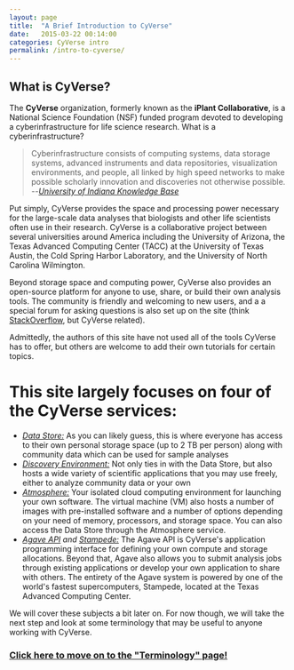 ```yaml
---
layout: page
title:  "A Brief Introduction to CyVerse"
date:   2015-03-22 00:14:00
categories: CyVerse intro
permalink: /intro-to-cyverse/
---
```


## What is CyVerse?

The **CyVerse** organization, formerly known as the **iPlant Collaborative**, is a National Science Foundation (NSF) funded program devoted to developing a cyberinfrastructure for life science research. 
What is a cyberinfrastructure?

>Cyberinfrastructure consists of computing systems, data storage systems, advanced instruments and data repositories, visualization environments, and people, 
>all linked by high speed networks to make possible scholarly innovation and discoveries
>not otherwise possible.
>--<cite>[University of Indiana Knowledge Base](https://kb.iu.edu/d/auhf)</cite>

Put simply, CyVerse provides the space and processing power necessary for the large-scale data analyses that biologists and other life scientists often use in their research.
CyVerse is a collaborative project between several universities around America including the University of Arizona, 
the Texas Advanced Computing Center (TACC) at the University of Texas Austin, 
the Cold Spring Harbor Laboratory, and the University of North Carolina Wilmington. 

Beyond storage space and computing power, CyVerse also provides an open-source platform for anyone to use, share, or build their own analysis tools. The community is friendly and welcoming to new users, and a
a special forum for asking questions is also set up on the site (think [StackOverflow](http://stackoverflow.com/), but CyVerse related).

Admittedly, the authors of this site have not used all of the tools CyVerse has to offer, but others are welcome to add their own tutorials for certain topics.

# This site largely focuses on four of the CyVerse services:
*	_[Data Store:](http://www.iplantcollaborative.org/ci/data-store)_ As you can likely guess, this is where everyone has access to their own personal storage space (up to 2 TB per person) along with
community data which can be used for sample analyses 
*	_[Discovery Environment:](http://www.iplantcollaborative.org/ci/discovery-environment)_ Not only ties in with the Data Store, but also hosts a wide variety of scientific applications that you may use freely, either
to analyze community data or your own
*	_[Atmosphere:](http://www.iplantcollaborative.org/ci/atmosphere)_ Your isolated cloud computing environment for launching your own software. The virtual machine (VM) also hosts a number of images with pre-installed
software and a number of options depending on your need of memory, processors, and storage space. You can also access the Data Store through the Atmosphere service.
*	_[Agave API](http://agaveapi.co/) and [Stampede:](https://portal.tacc.utexas.edu/user-guides/stampede)_ The Agave API is CyVerse's application programming interface for defining your own compute and
storage allocations. Beyond that, Agave also allows you to submit analysis jobs through existing applications or develop your own application to share with others. The entirety of the Agave system is powered by one of the world's
fastest supercomputers, Stampede, located at the Texas Advanced Computing Center.

We will cover these subjects a bit later on. For now though, we will take the next step and look at some terminology that may be useful to anyone working with CyVerse.

### [Click here to move on to the "Terminology" page!]({{site.baseurl}}/useful-terms/)